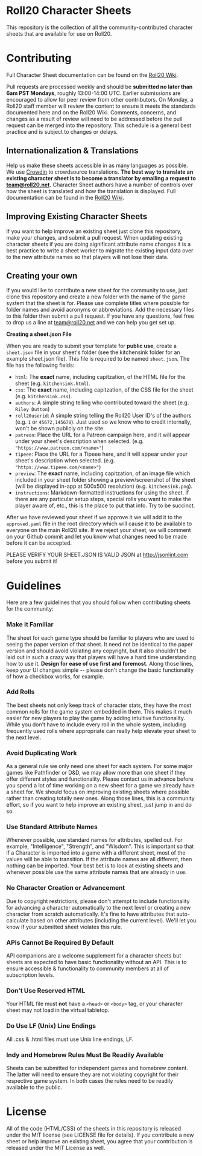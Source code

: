 Roll20 Character Sheets
=======================

This repository is the collection of all the community-contributed character sheets that are available for use on Roll20. 

Contributing
============

Full Character Sheet documentation can be found on the [Roll20 Wiki](https://wiki.roll20.net/Building_Character_Sheets).

Pull requests are processed weekly and should be **submitted no later than 6am PST Mondays**, roughly 13:00-14:00 UTC. Earlier submissions are encouraged to allow for peer review from other contributors. On Monday, a Roll20 staff member will review the content to ensure it meets the standards documented here and on the Roll20 Wiki. Comments, concerns, and changes as a result of review will need to be addressed before the pull request can be merged into the repository. This schedule is a general best practice and is subject to changes or delays.

## Internationalization &amp; Translations

Help us make these sheets accessible in as many languages as possible. We use [Crowdin](https://crowdin.com/) to crowdsource translations. **The best way to translate an existing character sheet is to become a translator by emailing a request to team@roll20.net.** Character Sheet authors have a number of controls over how the sheet is translated and how the translation is displayed. Full documentation can be found in the [Roll20 Wiki](https://wiki.roll20.net/Character_Sheet_i18n).

## Improving Existing Character Sheets

If you want to help improve an existing sheet just clone this repository, make your changes, and submit a pull request. When updating existing character sheets if you are doing significant attribute name changes it is a best practice to write a sheet worker to migrate the existing input data over to the new attribute names so that players will not lose their data.

## Creating your own

If you would like to contribute a new sheet for the community to use, just clone this repository and create a new folder with the name of the game system that the sheet is for. Please use complete titles where possible for folder names and avoid acronyms or abbreviations. Add the necessary files to this folder then submit a pull request. If you have any questions, feel free to drop us a line at team@roll20.net and we can help you get set up.

**Creating a sheet.json File**

When you are ready to submit your template for **public use**, create a `sheet.json` file in your sheet's folder (see the kitchensink folder for an example sheet.json file). This file is required to be named `sheet.json`. The file has the following fields:

* `html`: The **exact** name, including capitzation, of the HTML file for the sheet (e.g. `kitchensink.html`).
* `css`: The **exact** name, including capitzation, of the CSS file for the sheet (e.g. `kitchensink.css`).
* `authors`: A simple string telling who contributed toward the sheet (e.g. `Riley Dutton`)
* `roll20userid`: A simple string telling the Roll20 User ID's of the authors (e.g. `1` or `45672,145678`). Just used so we know who to credit internally, won't be shown publicly on the site.
* `patreon`: Place the URL for a Patreon campaign here, and it will appear under your sheet's description when selected.  (e.g. `"https://www.patreon.com/<name>"`)
* `tipeee`: Place the URL for a Tipeee here, and it will appear under your sheet's description when selected.  (e.g. `"https://www.tipeee.com/<name>"`)
* `preview`: The **exact** name, including capitzation, of an image file which included in your sheet folder showing a preview/screenshot of the sheet (will be displayed in-app at 500x500 resolution) (e.g. `kitchensink.png`).
* `instructions`: Markdown-formatted instructions for using the sheet. If there are any particular setup steps, special rolls you want to make the player aware of, etc., this is the place to put that info. Try to be succinct.

After we have reviewed your sheet if we approve it we will add it to the `approved.yaml` file in the root directory which will cause it to be available to everyone on the main Roll20 site. If we reject your sheet, we will comment on your Github commit and let you know what changes need to be made before it can be accepted. 

PLEASE VERIFY YOUR SHEET.JSON IS VALID JSON at http://jsonlint.com before you submit it!

Guidelines
==========

Here are a few guidelines that you should follow when contributing sheets for the community:

### Make it Familiar

The sheet for each game type should be familiar to players who are used to seeing the paper version of that sheet. It need not be identical to the paper version and should avoid violating any copyright, but it also shouldn't be laid out in such a crazy way that players will have a hard time understanding how to use it. **Design for ease of use first and foremost.** Along those lines, keep your UI changes simple -- please don't change the basic functionality of how a checkbox works, for example.

### Add Rolls

The best sheets not only keep track of character stats, they have the most common rolls for the game system embedded in them. This makes it much easier for new players to play the game by adding intuitive functionality. While you don't have to include every roll in the whole system, including frequently used rolls where appropriate can really help elevate your sheet to the next level.

### Avoid Duplicating Work

As a general rule we only need one sheet for each system. For some major games like Pathfinder or D&D, we may allow more than one sheet if they offer different styles and functionality. Please contact us in advance before you spend a lot of time working on a new sheet for a game we already have a sheet for. We should focus on improving existing sheets where possible rather than creating totally new ones. Along those lines, this is a community effort, so if you want to help improve an existing sheet, just jump in and do so.

### Use Standard Attribute Names

Whenever possible, use standard names for attributes, spelled out. For example, "Intelligence", "Strength", and "Wisdom". This is important so that if a Character is imported into a game with a different sheet, most of the values will be able to transition. If the attribute names are all different, then nothing can be imported. Your best bet is to look at existing sheets and whenever possible use the same attribute names that are already in use.

### No Character Creation or Advancement

Due to copyright restrictions, please don't attempt to include functionality for advancing a character automatically to the next level or creating a new character from scratch automatically. It's fine to have attributes that auto-calculate based on other attributes (including the current level). We'll let you know if your submitted sheet violates this rule.

### APIs Cannot Be Required By Default

API companions are a welcome supplement for a character sheets but sheets are expected to have basic functionality without an API. This is to ensure accessible & functionality to community members at all of subscription levels.

### Don't Use Reserved HTML

Your HTML file must **not** have a `<head>` or `<body>` tag, or your character sheet may not load in the virtual tabletop.

### Do Use LF (Unix) Line Endings

All .css & .html files must use Unix line endings, LF.

### Indy and Homebrew Rules Must Be Readily Available

Sheets can be submitted for independent games and homebrew content. The latter will need to ensure they are not violating copyright for their respective game system. In both cases the rules need to be readily available to the public. 

License
=======

All of the code (HTML/CSS) of the sheets in this repository is released under the MIT license (see LICENSE file for details). If you contribute a new sheet or help improve an existing sheet, you agree that your contribution is released under the MIT License as well.
